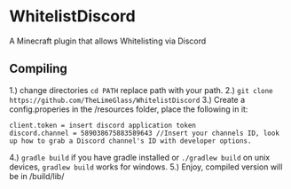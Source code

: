 # WhitelistDiscord
A Minecraft plugin that allows Whitelisting via Discord

## Compiling

1.) change directories `cd PATH` replace path with your path.
2.) `git clone https://github.com/TheLimeGlass/WhitelistDiscord`
3.) Create a config.properies in the /resources folder, place the following in it:
```
client.token = insert discord application token
discord.channel = 589038675883589643 //Insert your channels ID, look up how to grab a Discord channel's ID with developer options.
```
4.) `gradle build` if you have gradle installed or `./gradlew build` on unix devices, `gradlew build` works for windows.
5.) Enjoy, compiled version will be in /build/lib/
